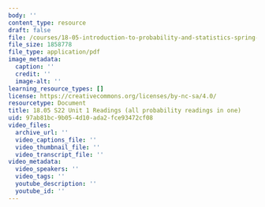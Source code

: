 ```yaml
---
body: ''
content_type: resource
draft: false
file: /courses/18-05-introduction-to-probability-and-statistics-spring-2022/mit18_05_s22_unit01.pdf
file_size: 1858778
file_type: application/pdf
image_metadata:
  caption: ''
  credit: ''
  image-alt: ''
learning_resource_types: []
license: https://creativecommons.org/licenses/by-nc-sa/4.0/
resourcetype: Document
title: 18.05 S22 Unit 1 Readings (all probability readings in one)
uid: 97ab81bc-9b05-4d10-ada2-fce93472cf08
video_files:
  archive_url: ''
  video_captions_file: ''
  video_thumbnail_file: ''
  video_transcript_file: ''
video_metadata:
  video_speakers: ''
  video_tags: ''
  youtube_description: ''
  youtube_id: ''
---
```

